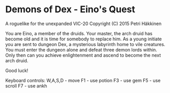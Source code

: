 # Demons of Dex - Eino's Quest

A roguelike for the unexpanded VIC-20
Copyright (C) 2015 Petri Häkkinen

You are Eino, a member of the druids.
Your master, the arch druid has become
old and it is time for somebody to replace
him. As a young initiate you are sent to
dungeon Dex, a mysterious labyrinth home
to vile creatures. You must enter
the dungeon alone and defeat three demon
lords within. Only then can you achieve
enlightenment and ascend to become the
next arch druid.

Good luck!

Keyboard controls:
W,A,S,D - move
F1 - use potion
F3 - use gem
F5 - use scroll
F7 - use ankh
